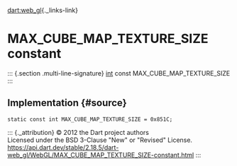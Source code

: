 [dart:web\_gl](../../dart-web_gl/dart-web_gl-library){._links-link}

MAX\_CUBE\_MAP\_TEXTURE\_SIZE constant
======================================

::: {.section .multi-line-signature}
[int](../../dart-core/int-class) const MAX\_CUBE\_MAP\_TEXTURE\_SIZE
:::

Implementation {#source}
--------------

``` {.language-dart data-language="dart"}
static const int MAX_CUBE_MAP_TEXTURE_SIZE = 0x851C;
```

::: {._attribution}
© 2012 the Dart project authors\
Licensed under the BSD 3-Clause \"New\" or \"Revised\" License.\
<https://api.dart.dev/stable/2.18.5/dart-web_gl/WebGL/MAX_CUBE_MAP_TEXTURE_SIZE-constant.html>
:::
